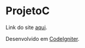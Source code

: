 # ProjetoC

Link do site [aqui](http://saudepublica.fmrp.usp.br).

Desenvolvido em [CodeIgniter](https://codeigniter.com).
